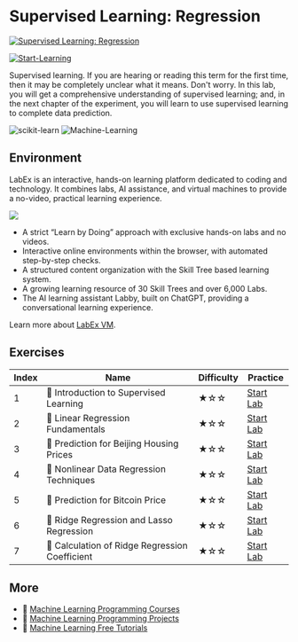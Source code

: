 # Supervised Learning: Regression

[![Supervised Learning: Regression](https://cover-creator.appbot.io/supervised-learning-regression.png)](https://labex.io/courses/supervised-learning-regression)

[![Start-Learning](https://img.shields.io/badge/Start-Learning-whitesmoke?style=for-the-badge)](https://labex.io/courses/supervised-learning-regression)

Supervised learning. If you are hearing or reading this term for the first time, then it may be completely unclear what it means. Don't worry. In this lab, you will get a comprehensive understanding of supervised learning; and, in the next chapter of the experiment, you will learn to use supervised learning to complete data prediction.

![scikit-learn](https://img.shields.io/badge/scikit-learn-whitesmoke?style=for-the-badge&logo=scikit-learn)
![Machine-Learning](https://img.shields.io/badge/Machine-Learning-whitesmoke?style=for-the-badge&logo=machine-learning)


## Environment

LabEx is an interactive, hands-on learning platform dedicated to coding and technology. It combines labs, AI assistance, and virtual machines to provide a no-video, practical learning experience.

![](https://tutorial-screenshot.getvm.io/images/vm-1725247253.png)

- A strict “Learn by Doing” approach with exclusive hands-on labs and no videos.
- Interactive online environments within the browser, with automated step-by-step checks.
- A structured content organization with the Skill Tree based learning system.
- A growing learning resource of 30 Skill Trees and over 6,000 Labs.
- The AI learning assistant Labby, built on ChatGPT, providing a conversational learning experience.

Learn more about [LabEx VM](https://support.labex.io/using-labex/virtual-machine).

## Exercises

|   Index | Name                                          | Difficulty   | Practice                                                                                                                |
|---------|-----------------------------------------------|--------------|-------------------------------------------------------------------------------------------------------------------------|
|       1 | 📖 Introduction to Supervised Learning         | ★☆☆          | <a target='_blank' href='https://labex.io/tutorials/ml-introduction-to-supervised-learning-20791'>Start Lab</a>         |
|       2 | 📖 Linear Regression Fundamentals              | ★☆☆          | <a target='_blank' href='https://labex.io/tutorials/ml-linear-regression-fundamentals-20799'>Start Lab</a>              |
|       3 | 📖 Prediction for Beijing Housing Prices       | ★☆☆          | <a target='_blank' href='https://labex.io/tutorials/ml-prediction-for-beijing-housing-prices-20805'>Start Lab</a>       |
|       4 | 📖 Nonlinear Data Regression Techniques        | ★☆☆          | <a target='_blank' href='https://labex.io/tutorials/ml-nonlinear-data-regression-techniques-20804'>Start Lab</a>        |
|       5 | 📖 Prediction for Bitcoin Price                | ★☆☆          | <a target='_blank' href='https://labex.io/tutorials/ml-prediction-for-bitcoin-price-20806'>Start Lab</a>                |
|       6 | 📖 Ridge Regression and Lasso Regression       | ★☆☆          | <a target='_blank' href='https://labex.io/tutorials/ml-ridge-regression-and-lasso-regression-20808'>Start Lab</a>       |
|       7 | 📖 Calculation of Ridge Regression Coefficient | ★☆☆          | <a target='_blank' href='https://labex.io/tutorials/ml-calculation-of-ridge-regression-coefficient-20753'>Start Lab</a> |

## More

- 🔗 [Machine Learning Programming Courses](https://github.com/labex-labs/awesome-programming-courses)
- 🔗 [Machine Learning Programming Projects](https://github.com/labex-labs/awesome-programming-projects)
- 🔗 [Machine Learning Free Tutorials](https://github.com/labex-labs/ml-free-tutorials)

